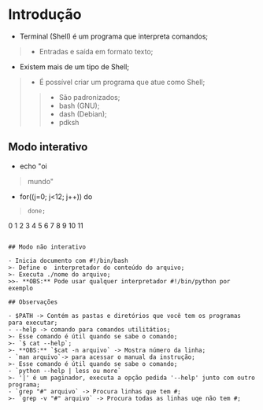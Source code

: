 # Introdução

- Terminal (Shell) é um programa que interpreta comandos;
>- Entradas e saída em formato texto;
- Existem mais de um tipo de Shell;
>- É possível criar um programa que atue como Shell;
>>- São padronizados;
>>- bash (GNU);
>>- dash (Debian);
>>- pdksh

## Modo interativo

- echo "oi
> mundo"
- for((j=0; j<12; j++)) do
> ```echo $j
> done;
0
1
2
3
4
5
6
7
8
9
10
11
```

## Modo não interativo

- Inicia documento com #!/bin/bash
>- Define o  interpretador do conteúdo do arquivo;
>- Executa ./nome do arquivo;
>>- **OBS:** Pode usar qualquer interpretador #!/bin/python por exemplo

## Observações

- $PATH -> Contém as pastas e diretórios que você tem os programas para executar;
- --help -> comando para comandos utilitátios;
>- Esse comando é útil quando se sabe o comando;
>- `$ cat --help`;
>- **OBS:** `$cat -n arquivo` -> Mostra número da linha;
- `man arquivo`-> para acessar o manual da instrução;
>- Esse comando é útil quando se sabe o comando;
- `python --help | less ou more`
>- '|' é um paginador, executa a opção pedida '--help' junto com outro programa;
- `grep "#" arquivo` -> Procura linhas que tem #;
>- `grep -v "#" arquivo` -> Procura todas as linhas uqe não tem #;
